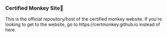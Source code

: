 <h3><b>Certified Monkey Site🙈</b></h3>
This is the official repository/host of the certified monkey website. If you're looking to get to the website, go to https://certmonkey.github.io instead of here.
